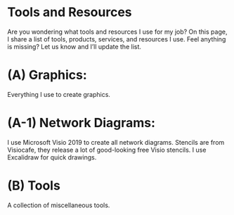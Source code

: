 # Tools and Resources
Are you wondering what tools and resources I use for my job? On this page, I share a list of tools, products, services, and resources I use. Feel anything is missing? Let us know and I’ll update the list.

# (A) Graphics:
Everything I use to create graphics.

# (A-1) Network Diagrams:
I use Microsoft Visio 2019 to create all network diagrams. Stencils are from Visiocafe, they release a lot of good-looking free Visio stencils. I use Excalidraw for quick drawings.

# (B) Tools
A collection of miscellaneous tools.

